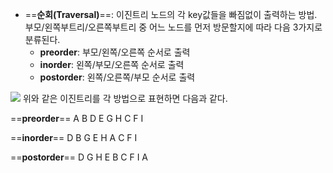 - ==**순회(Traversal)**==: 이진트리 노드의 각 key값들을 빠짐없이 출력하는 방법. 부모/왼쪽부트리/오른쪽부트리 중 어느 노드를 먼저 방문할지에 따라 다음 3가지로 분류된다.
	- **preorder**: 부모/왼쪽/오른쪽 순서로 출력
	- **inorder**: 왼쪽/부모/오른쪽 순서로 출력
	- **postorder**: 왼쪽/오른쪽/부모 순서로 출력


![](https://i.imgur.com/q8IU3ci.jpg)
위와 같은 이진트리를 각 방법으로 표현하면 다음과 같다.

==**preorder**==
A B D E G H C F I

==**inorder**==
D B G E H A C F I

==**postorder**==
D G H E B C F I A
